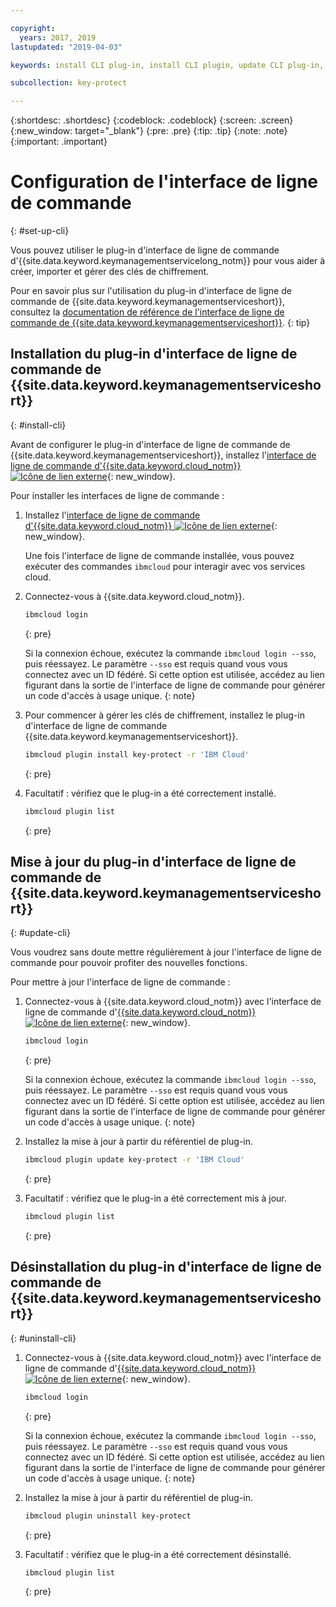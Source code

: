 ```yaml
---

copyright:
  years: 2017, 2019
lastupdated: "2019-04-03"

keywords: install CLI plug-in, install CLI plugin, update CLI plug-in, update CLI plugin, uninstall CLI plug-in, uninstall CLI plugin, Key Protect CLI plug-in, Key Protect CLI plugin, KMS plug-in, KMS plugin

subcollection: key-protect

---
```


{:shortdesc: .shortdesc}
{:codeblock: .codeblock}
{:screen: .screen}
{:new_window: target="_blank"}
{:pre: .pre}
{:tip: .tip}
{:note: .note}
{:important: .important}

# Configuration de l'interface de ligne de commande
{: #set-up-cli}

Vous pouvez utiliser le plug-in d'interface de ligne de commande d'{{site.data.keyword.keymanagementservicelong_notm}} pour vous aider à créer, importer et gérer des clés de chiffrement.

Pour en savoir plus sur l'utilisation du plug-in d'interface de ligne de commande de {{site.data.keyword.keymanagementserviceshort}}, consultez la [documentation de référence de l'interface de ligne de commande de {{site.data.keyword.keymanagementserviceshort}}](/docs/services/key-protect?topic=key-protect-cli-reference).
{: tip}

## Installation du plug-in d'interface de ligne de commande de {{site.data.keyword.keymanagementserviceshort}}
{: #install-cli}

Avant de configurer le plug-in d'interface de ligne de commande de {{site.data.keyword.keymanagementserviceshort}}, installez l'[interface de ligne de commande d'{{site.data.keyword.cloud_notm}} ![Icône de lien externe](../../icons/launch-glyph.svg "Icône de lien externe")](/docs/cli?topic=cloud-cli-ibmcloud-cli){: new_window}. 

Pour installer les interfaces de ligne de commande :

1. Installez l'[interface de ligne de commande d'{{site.data.keyword.cloud_notm}} ![Icône de lien externe](../../icons/launch-glyph.svg "Icône de lien externe")](/docs/cli?topic=cloud-cli-ibmcloud-cli){: new_window}.

    Une fois l'interface de ligne de commande installée, vous pouvez exécuter des commandes `ibmcloud` pour interagir avec vos services cloud.

2. Connectez-vous à {{site.data.keyword.cloud_notm}}.

    ```sh
    ibmcloud login 
    ```
    {: pre}

    Si la connexion échoue, exécutez la commande `ibmcloud login --sso`, puis réessayez. Le paramètre `--sso` est requis quand vous vous connectez avec un ID fédéré. Si cette option est utilisée, accédez au lien figurant dans la sortie de l'interface de ligne de commande pour générer un code d'accès à usage unique.
    {: note}

3. Pour commencer à gérer les clés de chiffrement, installez le plug-in d'interface de ligne de commande {{site.data.keyword.keymanagementserviceshort}}.

    ```sh
    ibmcloud plugin install key-protect -r 'IBM Cloud'
    ```
    {: pre}

4. Facultatif : vérifiez que le plug-in a été correctement installé.

    ```sh
    ibmcloud plugin list
    ```
    {: pre}

## Mise à jour du plug-in d'interface de ligne de commande de {{site.data.keyword.keymanagementserviceshort}}
{: #update-cli}

Vous voudrez sans doute mettre régulièrement à jour l'interface de ligne de commande pour pouvoir profiter des nouvelles fonctions.

Pour mettre à jour l'interface de ligne de commande :

1. Connectez-vous à {{site.data.keyword.cloud_notm}} avec l'interface de ligne de commande d'[{{site.data.keyword.cloud_notm}} ![Icône de lien externe](../../icons/launch-glyph.svg "Icône de lien externe")](/docs/cli?topic=cloud-cli-ibmcloud-cli){: new_window}.

    ```sh
    ibmcloud login 
    ```
    {: pre}

    Si la connexion échoue, exécutez la commande `ibmcloud login --sso`, puis réessayez. Le paramètre `--sso` est requis quand vous vous connectez avec un ID fédéré. Si cette option est utilisée, accédez au lien figurant dans la sortie de l'interface de ligne de commande pour générer un code d'accès à usage unique.
    {: note}

2. Installez la mise à jour à partir du référentiel de plug-in.

    ```sh
    ibmcloud plugin update key-protect -r 'IBM Cloud'
    ```
    {: pre}

3. Facultatif : vérifiez que le plug-in a été correctement mis à jour.

    ```sh
    ibmcloud plugin list
    ```
    {: pre}

## Désinstallation du plug-in d'interface de ligne de commande de {{site.data.keyword.keymanagementserviceshort}}
{: #uninstall-cli}

1. Connectez-vous à {{site.data.keyword.cloud_notm}} avec l'interface de ligne de commande d'[{{site.data.keyword.cloud_notm}} ![Icône de lien externe](../../icons/launch-glyph.svg "Icône de lien externe")](/docs/cli?topic=cloud-cli-ibmcloud-cli){: new_window}.

    ```sh
    ibmcloud login 
    ```
    {: pre}

    Si la connexion échoue, exécutez la commande `ibmcloud login --sso`, puis réessayez. Le paramètre `--sso` est requis quand vous vous connectez avec un ID fédéré. Si cette option est utilisée, accédez au lien figurant dans la sortie de l'interface de ligne de commande pour générer un code d'accès à usage unique.
    {: note}

2. Installez la mise à jour à partir du référentiel de plug-in.

    ```sh
    ibmcloud plugin uninstall key-protect
    ```
    {: pre}

3. Facultatif : vérifiez que le plug-in a été correctement désinstallé.

    ```sh
    ibmcloud plugin list
    ```
    {: pre}
